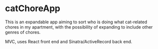 # catChoreApp

This is an expandable app aiming to sort who is doing what cat-related chores in my apartment, with the possibility of expanding to include other genres of chores. 

MVC, uses React front end and Sinatra/ActiveRecord back end. 
